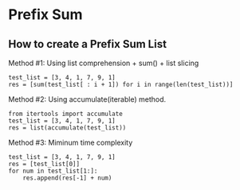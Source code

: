 # Prefix Sum

## How to create a Prefix Sum List

Method #1: Using list comprehension + sum() + list slicing
```
test_list = [3, 4, 1, 7, 9, 1] 
res = [sum(test_list[ : i + 1]) for i in range(len(test_list))] 
```

Method #2: Using accumulate(iterable) method.
```
from itertools import accumulate  
test_list = [3, 4, 1, 7, 9, 1] 
res = list(accumulate(test_list))
```

Method #3: Miminum time complexity
```
test_list = [3, 4, 1, 7, 9, 1]
res = [test_list[0]]
for num in test_list[1:]:
    res.append(res[-1] + num)
```
